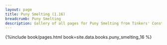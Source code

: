 ```yaml
---
layout: page
title: Puny Smelting (1.16)
breadcrumb: Puny Smelting
description: Gallery of all pages for Puny Smelting from Tinkers' Construct in Minecraft 1.16.5.
---
```


{%include book/pages.html book=site.data.books.puny_smelting_16 %}
